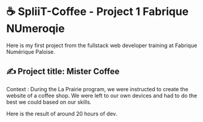 # ☕ SpliiT-Coffee - Project 1 Fabrique NUmeroqie
Here is my first project from the fullstack web developer training at Fabrique Numérique Paloise.

## ✍ Project title: Mister Coffee

Context : During the La Prairie program, we were instructed to create the website of a coffee shop. We were left to our own devices and had to do the best we could based on our skills.

Here is the result of around 20 hours of dev.
